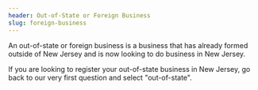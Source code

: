 ```yaml
---
header: Out-of-State or Foreign Business
slug: foreign-business
---
```


An out-of-state or foreign business is a business that has already formed outside of New Jersey and is now looking to do business in New Jersey.

If you are looking to register your out-of-state business in New Jersey, go back to our very first question and select "out-of-state".
